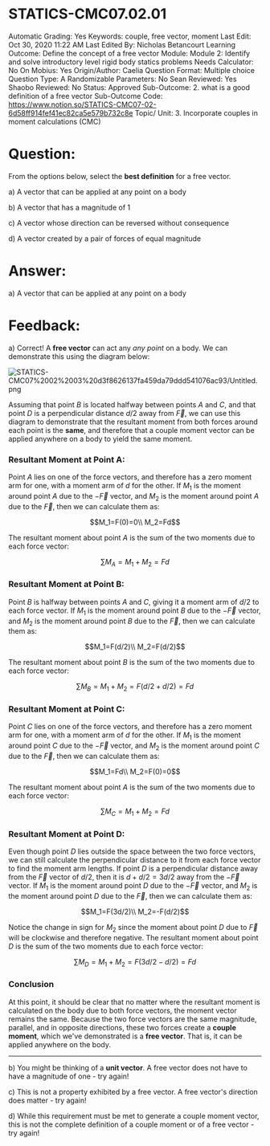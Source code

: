 # STATICS-CMC07.02.01

Automatic Grading: Yes
Keywords: couple, free vector, moment
Last Edit: Oct 30, 2020 11:22 AM
Last Edited By: Nicholas Betancourt
Learning Outcome: Define the concept of a free vector
Module: Module 2: Identify and solve introductory level rigid body statics problems
Needs Calculator: No
On Mobius: Yes
Origin/Author: Caelia
Question Format: Multiple choice
Question Type: A
Randomizable Parameters: No
Sean Reviewed: Yes
Shaobo Reviewed: No
Status: Approved
Sub-Outcome: 2. what is a good definition of a free vector
Sub-Outcome Code: https://www.notion.so/STATICS-CMC07-02-6d58ff914fef41ec82ca5e579b732c8e
Topic/ Unit: 3. Incorporate couples in moment calculations (CMC)

# Question:

From the options below, select the **best definition** for a free vector.

a) A vector that can be applied at any point on a body

b) A vector that has a magnitude of 1

c) A vector whose direction can be reversed without consequence

d) A vector created by a pair of forces of equal magnitude

# Answer:

a) A vector that can be applied at any point on a body

# Feedback:

a) Correct! A **free vector** can act any *any point* on a body. We can demonstrate this using the diagram below:

![STATICS-CMC07%2002%2003%20d3f8626137fa459da79ddd541076ac93/Untitled.png](STATICS-CMC07%2002%2003%20d3f8626137fa459da79ddd541076ac93/Untitled.png)

Assuming that point $B$ is located halfway between points $A$ and $C$, and that point $D$ is a perpendicular distance $d/2$ away from $\overrightarrow{F}$, we can use this diagram to demonstrate that the resultant moment from both forces around each point is the **same**, and therefore that a couple moment vector can be applied anywhere on a body to yield the same moment. 

### **Resultant Moment at Point A:**

Point $A$ lies on one of the force vectors, and therefore has a zero moment arm for one, with a moment arm of $d$ for the other. If $M_1$ is the moment around point $A$ due to the $-\overrightarrow{F}$ vector, and $M_2$ is the moment around point $A$ due to the $\overrightarrow{F}$, then we can calculate them as:

$$M_1=F(0)=0\\
M_2=Fd$$

The resultant moment about point $A$ is the sum of the two moments due to each force vector:

$$\sum M_A=M_1+M_2=Fd$$

### **Resultant Moment at Point B:**

Point $B$ is halfway between points $A$ and $C$, giving it a moment arm of $d/2$ to each force vector. If $M_1$ is the moment around point $B$ due to the $-\overrightarrow{F}$ vector, and $M_2$ is the moment around point $B$ due to the $\overrightarrow{F}$, then we can calculate them as:

$$M_1=F(d/2)\\
M_2=F(d/2)$$

The resultant moment about point $B$ is the sum of the two moments due to each force vector:

$$\sum M_B=M_1+M_2=F(d/2+d/2)=Fd$$

### **Resultant Moment at Point C:**

Point $C$ lies on one of the force vectors, and therefore has a zero moment arm for one, with a moment arm of $d$ for the other. If $M_1$ is the moment around point $C$ due to the $-\overrightarrow{F}$ vector, and $M_2$ is the moment around point $C$ due to the $\overrightarrow{F}$, then we can calculate them as:

$$M_1=Fd\\
M_2=F(0)=0$$

The resultant moment about point $A$ is the sum of the two moments due to each force vector:

$$\sum M_C=M_1+M_2=Fd$$

### **Resultant Moment at Point D:**

Even though point $D$ lies outside the space between the two force vectors, we can still calculate the perpendicular distance to it from each force vector to find the moment arm lengths. If point $D$ is a perpendicular distance away from the $\overrightarrow{F}$ vector of $d/2$, then it is $d+d/2=3d/2$ away from the $-\overrightarrow{F}$ vector. If $M_1$ is the moment around point $D$ due to the $-\overrightarrow{F}$ vector, and $M_2$ is the moment around point $D$ due to the $\overrightarrow{F}$, then we can calculate them as:

$$M_1=F(3d/2)\\
M_2=-F(d/2)$$

Notice the change in sign for $M_2$ since the moment about point $D$ due to $\overrightarrow{F}$ will be clockwise and therefore negative. The resultant moment about point $D$ is the sum of the two moments due to each force vector:

$$\sum M_D=M_1+M_2=F(3d/2-d/2)=Fd$$

### Conclusion

At this point, it should be clear that no matter where the resultant moment is calculated on the body due to both force vectors, the moment vector remains the same. Because the two force vectors are the same magnitude, parallel, and in opposite directions, these two forces create a **couple moment**, which we've demonstrated is a **free vector**. That is, it can be applied anywhere on the body. 

---

b) You might be thinking of a **unit vector**. A free vector does not have to have a magnitude of one - try again!

c) This is not a property exhibited by a free vector. A free vector's direction does matter - try again!

d) While this requirement must be met to generate a couple moment vector, this is not the complete definition of a couple moment or of a free vector - try again!